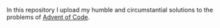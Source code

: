 In this repository I upload my humble and circumstantial solutions to the problems of [Advent of Code](https://adventofcode.com).
